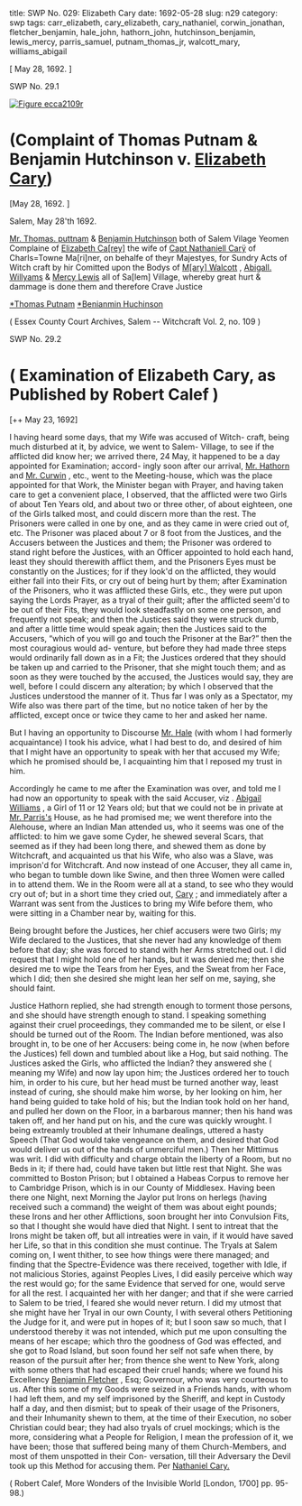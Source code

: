 title: SWP No. 029: Elizabeth Cary
date: 1692-05-28
slug: n29
category: swp
tags: carr_elizabeth, cary_elizabeth, cary_nathaniel, corwin_jonathan, fletcher_benjamin, hale_john, hathorn_john, hutchinson_benjamin, lewis_mercy, parris_samuel, putnam_thomas_jr, walcott_mary, williams_abigail




[ May 28, 1692. ]

<div markdown class="doc" id="n29.1">

<div class="doc_id">SWP No. 29.1</div>


<span markdown class="figure">[![Figure ecca2109r](archives/ecca/thumb/ecca2109r.jpg)](archives/ecca/large/ecca2109r.jpg)</span>

# (Complaint of Thomas Putnam & Benjamin Hutchinson v. [Elizabeth Cary](/tag/carr_elizabeth.html))

[May 28, 1692. ]

Salem, May 28'th 1692. 

[Mr. Thomas. puttnam](/tag/putnam_thomas_jr.html) & [Benjamin Hutchinson](/tag/hutchinson_benjamin.html) both of Salem Vilage  Yeomen Complaine of [Elizabeth Ca[rey]](/tag/carr_elizabeth.html) the wife of [Capt Nathaniell Carÿ](/tag/cary_nathaniel.html) of Charls=Towne Ma[ri]ner, on behalfe of theyr Majestyes, for  Sundry Acts of Witch craft by hir Comitted upon the Bodys of  [M[ary] Walcott](/tag/walcott_mary.html) , [Abigall. Willyams](/tag/williams_abigail.html) & [Mercy Lewis](/tag/lewis_mercy.html) all of Sa[lem] Village, whereby great hurt & dammage is done them and therefore Crave  Justice

[*Thomas Putnam](/tag/putnam_thomas.html)
[*Benianmin Huchinson](tag/hutchinson_benjamin.html)

( Essex County Court Archives, Salem -- Witchcraft Vol. 2, no. 109 )


</div>



<div markdown class="doc" id="n29.2">

<div class="doc_id">SWP No. 29.2</div>


# ( Examination of Elizabeth Cary, as Published by Robert Calef ) 

[++ May 23, 1692]

I having heard some days, that my Wife was accused of Witch-  craft, being much disturbed at it, by advice, we went to Salem-  Village, to see if the afflicted did know her; we arrived there, 24 May, it happened to be a day appointed for Examination; accord-  ingly soon after our arrival, [Mr. Hathorn](/tag/hathorn_john.html) and [Mr. Curwin](/tag/corwin_jonathan.html) , etc., went  to the Meeting-house, which was the place appointed for that Work,  the Minister began with Prayer, and having taken care to get a  convenient place, I observed, that the afflicted were two Girls of  about Ten Years old, and about two or three other, of about eighteen, one of the Girls talked most, and could discern more than the  rest. The Prisoners were called in one by one, and as they came in  were cried out of, etc. The Prisoner was placed about 7 or 8 foot  from the Justices, and the Accusers between the Justices and them;  the Prisoner was ordered to stand right before the Justices, with an Officer appointed to hold each hand, least they should therewith  afflict them, and the Prisoners Eyes must be constantly on the Justices; for if they look'd on the afflicted, they would either fall into their Fits, or cry out of being hurt by them; after Examination of  the Prisoners, who it was afflicted these Girls, etc., they were put upon saying the Lords Prayer, as a tryal of their guilt; after the  afflicted seem'd to be out of their Fits, they would look steadfastly on some one person, and frequently not speak; and then the Justices  said they were struck dumb, and after a little time would speak again;  then the Justices said to the Accusers, “which of you will go and  touch the Prisoner at the Bar?” then the most couragious would ad-  venture, but before they had made three steps would ordinarily fall  down as in a Fit; the Justices ordered that they should be taken up  and carried to the Prisoner, that she might touch them; and as soon  as they were touched by the accused, the Justices would say, they are  well, before I could discern any alteration; by which I observed that  the Justices understood the manner of it. Thus far I was only as  a Spectator, my Wife also was there part of the time, but no notice  taken of her by the afflicted, except once or twice they came to her  and asked her name.

But I having an opportunity to Discourse [Mr. Hale](/tag/hale_john.html) (with whom  I had formerly acquaintance) I took his advice, what I had best to do, and desired of him that I might have an opportunity to speak  with her that accused my Wife; which he promised should be, I  acquainting him that I reposed my trust in him.

Accordingly he came to me after the Examination was over,  and told me I had now an opportunity to speak with the said Accuser,  viz . [Abigail Williams](/tag/williams_abigail.html) , a Girl of 11 or 12 Years old; but that we could  not be in private at [Mr. Parris's](/tag/parris_samuel.html) House, as he had promised me; we  went therefore into the Alehouse, where an Indian Man attended us, who it seems was one of the afflicted: to him we gave some Cyder, he shewed several Scars, that seemed as if they had been long there,  and shewed them as done by Witchcraft, and acquainted us that his  Wife, who also was a Slave, was imprison'd for Witchcraft. And now  instead of one Accuser, they all came in, who began to tumble down  like Swine, and then three Women were called in to attend them.  We in the Room were all at a stand, to see who they would cry  out of; but in a short time they cried out, [Cary](/tag/cary_elizabeth.html) ; and immediately after a Warrant was sent from the Justices to bring my Wife before  them, who were sitting in a Chamber near by, waiting for this.

Being brought before the Justices, her chief accusers were two Girls; my Wife declared to the Justices, that she never had any knowledge of them before that day; she was forced to stand with her  Arms stretched out. I did request that I might hold one of her  hands, but it was denied me; then she desired me to wipe the Tears  from her Eyes, and the Sweat from her Face, which I did; then she  desired she might lean her self on me, saying, she should faint.

Justice Hathorn replied, she had strength enough to torment  those persons, and she should have strength enough to stand. I  speaking something against their cruel proceedings, they commanded  me to be silent, or else I should be turned out of the Room. The  Indian before mentioned, was also brought in, to be one of her  Accusers: being come in, he now (when before the Justices) fell  down and tumbled about like a Hog, but said nothing. The Justices  asked the Girls, who afflicted the Indian? they answered she ( meaning my Wife) and now lay upon him; the Justices ordered her to touch  him, in order to his cure, but her head must be turned another way, least instead of curing, she should make him worse, by her looking on him, her hand being guided to take hold of his; but the Indian took  hold on her hand, and pulled her down on the Floor, in a barbarous  manner; then his hand was taken off, and her hand put on his, and  the cure was quickly wrought. I being extreamly troubled at their  Inhumane dealings, uttered a hasty Speech (That God would take vengeance on them, and desired that God would deliver us out of the hands of unmerciful men.) Then her Mittimus was writ. I did with  difficulty and charge obtain the liberty of a Room, but no Beds in it;  if there had, could have taken but little rest that Night. She was  committed to Boston Prison; but I obtained a Habeas Corpus to  remove her to Cambridge Prison, which is in our County of Middlesex. Having been there one Night, next Morning the Jaylor put  Irons on herlegs (having received such a command) the weight of them was about eight pounds; these Irons and her other Afflictions, soon brought her into Convulsion Fits, so that I thought she would  have died that Night. I sent to intreat that the Irons might be taken  off, but all intreaties were in vain, if it would have saved her Life,  so that in this condition she must continue. The Tryals at Salem coming on, I went thither, to see how things were there managed;  and finding that the Spectre-Evidence was there received, together with Idle, if not malicious Stories, against Peoples Lives, I did easily  perceive which way the rest would go; for the same Evidence that  served for one, would serve for all the rest. I acquainted her with her  danger; and that if she were carried to Salem to be tried, I feared she  would never return. I did my utmost that she might have her Tryal  in our own County, I with several others Petitioning the Judge for  it, and were put in hopes of it; but I soon saw so much, that I understood thereby it was not intended, which put me upon consulting  the means of her escape; which thro the goodness of God was effected, and she got to Road Island, but soon found her self not safe  when there, by reason of the pursuit after her; from thence she  went to New York, along with some others that had escaped their cruel hands; where we found his Excellency [Benjamin Fletcher](/tag/fletcher_benjamin.html) ,  Esq; Governour, who was very courteous to us. After this some of  my Goods were seized in a Friends hands, with whom I had left them,  and my self imprisoned by the Sheriff, and kept in Custody half a day, and then dismist; but to speak of their usage of the Prisoners,  and their Inhumanity shewn to them, at the time of their Execution,  no sober Christian could bear; they had also tryals of cruel mockings; which is the more, considering what a People for Religion, I mean  the profession of it, we have been; those that suffered being many of  them Church-Members, and most of them unspotted in their Con-  versation, till their Adversary the Devil took up this Method for accusing them.
                                                                        Per [Nathaniel Cary.](/tag/cary_nathaniel.html) 

( Robert Calef, More Wonders of the Invisible World [London, 1700] pp. 95-98.)

</div>
